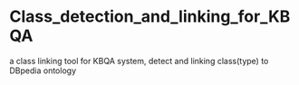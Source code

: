 # Class_detection_and_linking_for_KBQA
a class linking tool for KBQA system, detect and linking class(type) to DBpedia ontology

